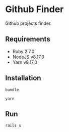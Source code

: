 # Github Finder

Github projects finder. 

## Requirements

- Ruby 2.7.0
- NodeJS v8.17.0
- Yarn v8.17.0

## Installation

``bundle``

``yarn``


## Run

``rails s``
